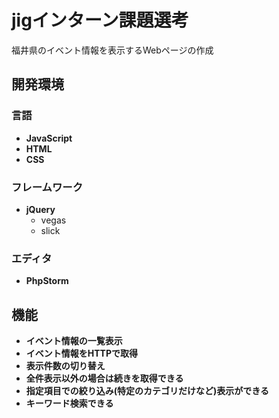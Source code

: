 # jigインターン課題選考
福井県のイベント情報を表示するWebページの作成

## 開発環境
### 言語
- **JavaScript**
- **HTML**
- **CSS**
### フレームワーク
- **jQuery**
    - vegas
    - slick
### エディタ
- **PhpStorm**

## 機能
- **イベント情報の一覧表示**
- **イベント情報をHTTPで取得**
- **表示件数の切り替え**
- **全件表示以外の場合は続きを取得できる**
- **指定項目での絞り込み(特定のカテゴリだけなど)表示ができる**
- **キーワード検索できる**